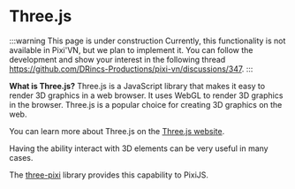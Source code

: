 # Three.js

:::warning This page is under construction
Currently, this functionality is not available in Pixi'VN, but we plan to implement it. You can follow the development and show your interest in the following thread <https://github.com/DRincs-Productions/pixi-vn/discussions/347>.
:::

**What is Three.js?** Three.js is a JavaScript library that makes it easy to render 3D graphics in a web browser. It uses WebGL to render 3D graphics in the browser. Three.js is a popular choice for creating 3D graphics on the web.

You can learn more about Three.js on the [Three.js website](https://threejs.org/).

Having the ability interact with 3D elements can be very useful in many cases.

The [three-pixi](https://pixijs.com/8.x/guides/advanced/mixing-three-and-pixi#example-combining-3d-and-2d-elements) library provides this capability to PixiJS.
